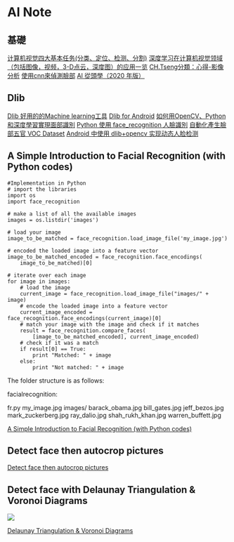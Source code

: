 AI Note
=======

基礎
----------

[计算机视觉四大基本任务(分类、定位、检测、分割)](https://zhuanlan.zhihu.com/p/31727402)
[深度学习在计算机视觉领域（包括图像，视频，3-D点云，深度图）的应用一览](https://zhuanlan.zhihu.com/p/55747295)
[CH.Tseng分類：心得-影像分析](https://chtseng.wordpress.com/category/%E5%BF%83%E5%BE%97-%E5%BD%B1%E5%83%8F%E5%88%86%E6%9E%90/)
[使用cnn來偵測臉部](https://chtseng.wordpress.com/2018/11/04/%E4%BD%BF%E7%94%A8cnn%E4%BE%86%E5%81%B5%E6%B8%AC%E8%87%89%E9%83%A8/)
[AI 從頭學（2020 年版）](https://hemingwang.blogspot.com/2019/08/ai-2020.html?m=1)


Dlib 
----------

[Dlib 好用的的Machine learning工具](https://chtseng.wordpress.com/2016/12/23/dlib-%E5%A5%BD%E7%94%A8%E7%9A%84%E7%9A%84machine-learning%E5%B7%A5%E5%85%B7-%E4%B8%80/)
[Dlib for Android](https://github.com/tzutalin/dlib-android)
[如何用OpenCV、Python和深度學習實現面部識別](https://codertw.com/%E7%A8%8B%E5%BC%8F%E8%AA%9E%E8%A8%80/500189/)
[Python 使用 face_recognition 人臉識別](https://www.itread01.com/content/1547267413.html)
[自動化產生臉部五官 VOC Dataset](https://chtseng.wordpress.com/2018/12/03/%E8%87%AA%E5%8B%95%E5%8C%96%E7%94%A2%E7%94%9F%E8%87%89%E9%83%A8%E4%BA%94%E5%AE%98-voc-dataset/)
[Android 中使用 dlib+opencv 实现动态人脸检测](https://www.cnblogs.com/lightweh/p/9815853.html)

A Simple Introduction to Facial Recognition (with Python codes)
----------

```
#Implementation in Python
# import the libraries
import os
import face_recognition

# make a list of all the available images
images = os.listdir('images')

# load your image
image_to_be_matched = face_recognition.load_image_file('my_image.jpg')

# encoded the loaded image into a feature vector
image_to_be_matched_encoded = face_recognition.face_encodings(
    image_to_be_matched)[0]

# iterate over each image
for image in images:
    # load the image
    current_image = face_recognition.load_image_file("images/" + image)
    # encode the loaded image into a feature vector
    current_image_encoded = face_recognition.face_encodings(current_image)[0]
    # match your image with the image and check if it matches
    result = face_recognition.compare_faces(
        [image_to_be_matched_encoded], current_image_encoded)
    # check if it was a match
    if result[0] == True:
        print "Matched: " + image
    else:
        print "Not matched: " + image

```

The folder structure is as follows:

facialrecognition:

fr.py
my_image.jpg
images/
barack_obama.jpg
bill_gates.jpg
jeff_bezos.jpg
mark_zuckerberg.jpg
ray_dalio.jpg
shah_rukh_khan.jpg
warren_buffett.jpg


[A Simple Introduction to Facial Recognition (with Python codes)](https://www.analyticsvidhya.com/blog/2018/08/a-simple-introduction-to-facial-recognition-with-python-codes/)




Detect face then autocrop pictures
----------


[Detect face then autocrop pictures](https://stackoverflow.com/questions/13211745/detect-face-then-autocrop-pictures)


Detect face with Delaunay Triangulation & Voronoi Diagrams
----------

![](https://chtseng.files.wordpress.com/2019/08/6700_rdk9bn1du3.png)

[Delaunay Triangulation & Voronoi Diagrams](https://chtseng.wordpress.com/2019/08/07/delaunay-triangulation-voronoi-diagrams/)

